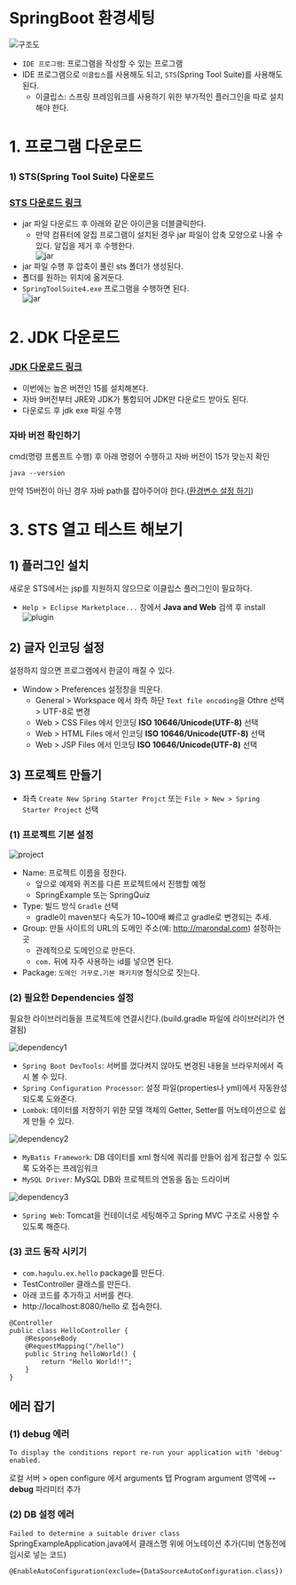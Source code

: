 # SpringBoot 환경세팅

![구조도](/material/images/dulumary/web/develop/develop.png)

* `IDE 프로그램`: 프로그램을 작성할 수 있는 프로그램
* IDE 프로그램으로 `이클립스`를 사용해도 되고, `STS`(Spring Tool Suite)를 사용해도 된다.
  * 이클립스: 스프링 프레임워크를 사용하기 위한 부가적인 플러그인을 따로 설치해야 한다.

# 1. 프로그램 다운로드

### 1) STS(Spring Tool Suite) 다운로드

### [STS 다운로드 링크](https://spring.io/tools)

* jar 파일 다운로드 후 아래와 같은 아이콘을 더블클릭한다.
  * 만약 컴퓨터에 알집 프로그램이 설치된 경우 jar 파일이 압축 모양으로 나올 수 있다. 알집을 제거 후 수행한다.  
  ![jar](/material/images/marobiana/spring/jar.png)
* jar 파일 수행 후 압축이 풀린 sts 폴더가 생성된다.
* 폴더를 원하는 위치에 옮겨둔다.  
* `SpringToolSuite4.exe` 프로그램을 수행하면 된다.  
  ![jar](/material/images/marobiana/spring/exe.png)

# 2. JDK 다운로드

### [JDK 다운로드 링크](https://www.oracle.com/kr/java/technologies/javase-jdk15-downloads.html)

* 이번에는 높은 버전인 15를 설치해본다.
* 자바 9버전부터 JRE와 JDK가 통합되어 JDK만 다운로드 받아도 된다.
* 다운로드 후 jdk exe 파일 수행

### 자바 버전 확인하기

cmd(명령 프롬프트 수행) 후 아래 명령어 수행하고 자바 버전이 15가 맞는지 확인

```
java --version
```

만약 15버전이 아닌 경우 자바 path를 잡아주어야 한다.([환경변수 설정 하기](https://marobiana.tistory.com/163))

# 3. STS 열고 테스트 해보기

## 1) 플러그인 설치

새로운 STS에서는 jsp를 지원하지 않으므로 이클립스 플러그인이 필요하다.  

* `Help > Eclipse Marketplace...` 창에서 **Java and Web** 검색 후 install  
![plugin](/material/images/marobiana/spring/eclipse_plugin.png)  

## 2) 글자 인코딩 설정

설정하지 않으면 프로그램에서 한글이 깨질 수 있다.  
  
* Window > Preferences 설정창을 띄운다.  
  * General > Workspace 에서 좌측 하단 `Text file encoding`을 Othre 선택 > UTF-8로 변경
  * Web > CSS Files 에서 인코딩 **ISO 10646/Unicode(UTF-8)** 선택
  * Web > HTML Files 에서 인코딩 **ISO 10646/Unicode(UTF-8)** 선택
  * Web > JSP Files 에서 인코딩 **ISO 10646/Unicode(UTF-8)** 선택

## 3) 프로젝트 만들기

* 좌측 `Create New Spring Starter Projct` 또는 `File > New > Spring Starter Project` 선택   

### (1) 프로젝트 기본 설정

![project](/material/images/marobiana/spring/project.png)

* Name: 프로젝트 이름을 정한다. 
  * 앞으로 예제와 퀴즈를 다른 프로젝트에서 진행할 예정
  * SpringExample 또는 SpringQuiz
* Type: 빌드 방식 `Gradle` 선택
  * gradle이 maven보다 속도가 10~100배 빠르고 gradle로 변경되는 추세.
* Group: 만들 사이트의 URL의 도메인 주소(예: http://marondal.com) 설정하는 곳
  * 관례적으로 도메인으로 만든다.
  * `com.` 뒤에 자주 사용하는 id를 넣으면 된다.
* Package: `도메인 거꾸로.기본 패키지명` 형식으로 짓는다.

### (2) 필요한 Dependencies 설정
필요한 라이브러리들을 프로젝트에 연결시킨다.(build.gradle 파일에 라이브러리가 연결됨)
  
![dependency1](/material/images/marobiana/spring/dependency1.png)

* `Spring Boot DevTools`: 서버를 껐다켜지 않아도 변경된 내용을 브라우저에서 즉시 볼 수 있다.
* `Spring Configuration Processor`: 설정 파일(properties나 yml)에서 자동완성 되도록 도와준다.
* `Lombok`: 데이터를 저장하기 위한 모델 객체의 Getter, Setter를 어노테이션으로 쉽게 만들 수 있다.
  
  
![dependency2](/material/images/marobiana/spring/dependency2.png)

* `MyBatis Framework`: DB 데이터를 xml 형식에 쿼리를 만들어 쉽게 접근할 수 있도록 도와주는 프레임워크
* `MySQL Driver`: MySQL DB와 프로젝트의 연동을 돕는 드라이버
  
  
![dependency3](/material/images/marobiana/spring/dependency3.png)
  
* `Spring Web`: Tomcat을 컨테이너로 세팅해주고 Spring MVC 구조로 사용할 수 있도록 해준다.

### (3) 코드 동작 시키기

* `com.hagulu.ex.hello` package를 만든다. 
* TestController 클래스를 만든다.
* 아래 코드를 추가하고 서버를 켠다.
* http://localhost:8080/hello 로 접속한다.

```
@Controller
public class HelloController {
	@ResponseBody
	@RequestMapping("/hello")
	public String helloWorld() {
		return "Hello World!!";
	}
}
```

## 에러 잡기
### (1) debug 에러
`To display the conditions report re-run your application with 'debug' enabled.`

로컬 서버 > open configure 에서 arguments 탭 Program argument 영역에 **--debug** 파라미터 추가

### (2) DB 설정 에러
`Failed to determine a suitable driver class`
SpringExampleApplication.java에서 클래스명 위에 어노테이션 추가(디비 연동전에 임시로 넣는 코드)

```
@EnableAutoConfiguration(exclude={DataSourceAutoConfiguration.class})
```